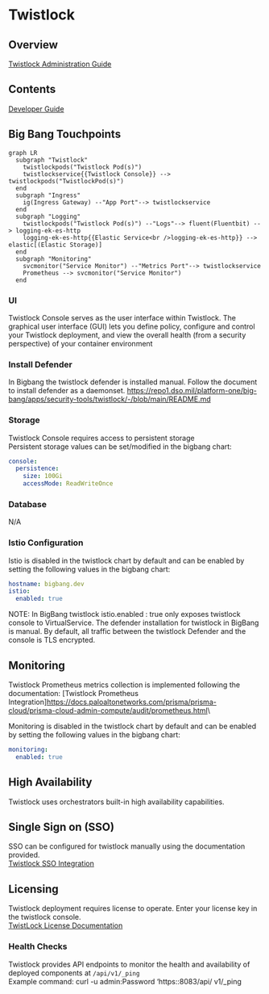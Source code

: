 # Twistlock

## Overview

[Twistlock Administration Guide](https://docs.paloaltonetworks.com/prisma/prisma-cloud/20-04/prisma-cloud-compute-edition-admin/welcome/getting_started.html)

## Contents

[Developer Guide](docs/developer-guide.md)

## Big Bang Touchpoints

```mermaid
graph LR
  subgraph "Twistlock"
    twistlockpods("Twistlock Pod(s)")
    twistlockservice{{Twistlock Console}} --> twistlockpods("TwistlockPod(s)")
  end   
  subgraph "Ingress"
    ig(Ingress Gateway) --"App Port"--> twistlockservice
  end  
  subgraph "Logging"
    twistlockpods("Twistlock Pod(s)") --"Logs"--> fluent(Fluentbit) --> logging-ek-es-http
    logging-ek-es-http{{Elastic Service<br />logging-ek-es-http}} --> elastic[(Elastic Storage)]
  end
  subgraph "Monitoring"
    svcmonitor("Service Monitor") --"Metrics Port"--> twistlockservice
    Prometheus --> svcmonitor("Service Monitor")
  end

```
### UI

Twistlock Console serves as the user interface within Twistlock. The graphical
user interface (GUI) lets you define policy, configure and control your Twistlock deployment, and view the overall health (from a security perspective) of your container environment

### Install Defender

In Bigbang the  twistlock defender is installed manual.
Follow the document to install defender as a daemonset.
https://repo1.dso.mil/platform-one/big-bang/apps/security-tools/twistlock/-/blob/main/README.md

### Storage

Twistlock Console requires access to persistent storage \
Persistent storage values can be set/modified  in the bigbang chart:

```yaml
console:
  persistence:
    size: 100Gi
    accessMode: ReadWriteOnce
```

### Database
N/A

### Istio Configuration

Istio is disabled in the twistlock chart by default and can be enabled by setting the following values in the bigbang chart:

```yaml
hostname: bigbang.dev
istio:
  enabled: true
```

NOTE: In  BigBang twistlock istio.enabled : true only exposes twistlock console to VirtualService.  The defender installation for twistlock in BigBang  is manual. By default, all traffic between the twistlock Defender and the console is TLS encrypted.

## Monitoring

Twistlock Prometheus metrics collection is implemented following the documentation:
[Twistlock Prometheus Integration]<https://docs.paloaltonetworks.com/prisma/prisma-cloud/prisma-cloud-admin-compute/audit/prometheus.html>\

Monitoring is disabled in the twistlock chart by default and can be enabled by setting the following values in the bigbang chart:

```yaml
monitoring:
  enabled: true
```

## High Availability

Twistlock uses orchestrators built-in high availability capabilities.

## Single Sign on (SSO)

SSO can be configured for twistlock  manually using the documentation provided. \
[Twistlock SSO Integration](https://repo1.dso.mil/platform-one/big-bang/apps/security-tools/twistlock/-/blob/main/docs/KEYCLOAK.md)

## Licensing

Twistlock deployment requires license to operate. Enter your license key in the twistlock console. \
[TwistLock  License Documentation](https://docs.paloaltonetworks.com/prisma/prisma-cloud/20-04/prisma-cloud-compute-edition-admin/welcome/licensing.html) 


### Health Checks

Twistlock provides API endpoints to monitor the health and availability of deployed components  at `/api/v1/_ping` \
Example command: curl -u admin:Password ‘https:<console-ip>:8083/api/ v1/_ping
